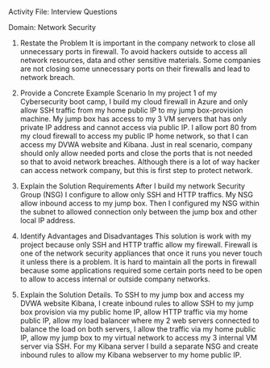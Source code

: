 Activity File: Interview Questions

Domain: Network Security

1.	Restate the Problem
      It is important in the company network to close all unnecessary ports in firewall. To avoid hackers outside to access all network resources, data and other sensitive materials. Some companies are not closing some unnecessary ports on their firewalls and lead to network breach. 

2.	Provide a Concrete Example Scenario
      In my project 1 of my Cybersecurity boot camp, I build my cloud firewall in Azure and only allow SSH traffic from my home public IP to my jump box-provision machine. My jump box has access to my 3 VM servers that has only private IP address and cannot access via public IP. I allow port 80 from my cloud firewall to access my public IP home network, so that I can access my DVWA website and Kibana. Just in real scenario, company should only allow needed ports and close the ports that is not needed so that to avoid network breaches. Although there is a lot of way hacker can access network company, but this is first step to protect network.

3.	Explain the Solution Requirements
      After I build my network Security Group (NSG) I configure to allow only SSH and HTTP traffics. My NSG allow inbound access to my jump box. Then I configured my NSG within the subnet to allowed connection only between the jump box and other local IP address. 

4.	Identify Advantages and Disadvantages
      This solution is work with my project because only SSH and HTTP traffic allow my firewall. Firewall is one of the network security appliances that once it runs you never touch it unless there is a problem. It is hard to maintain all the ports in firewall because some applications required some certain ports need to be open to allow to access internal or outside company networks. 

5.	Explain the Solution Details. 
      To SSH to my jump box and access my DVWA website Kibana, I create inbound rules to allow SSH to my jump box provision via my public home IP, allow HTTP traffic via my home public IP, allow my load balancer where my 2 web servers connected to balance the load on both servers, I allow the traffic via my home public IP, allow my jump box to my virtual network to access my 3 internal VM server via SSH. For my Kibana server I build a separate NSG and create inbound rules to allow my Kibana webserver to my home public IP. 

